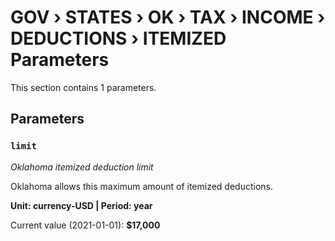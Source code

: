 # GOV › STATES › OK › TAX › INCOME › DEDUCTIONS › ITEMIZED Parameters

This section contains 1 parameters.

## Parameters

### `limit`
*Oklahoma itemized deduction limit*

Oklahoma allows this maximum amount of itemized deductions.

**Unit: currency-USD | Period: year**

Current value (2021-01-01): **$17,000**

